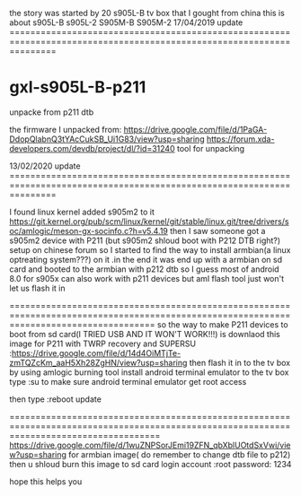 the story was started by 20 s905L-B tv box that I gought from china 
this is about s905L-B s905L-2 S905M-B S905M-2
17/04/2019 update =====================================================================================================================

# gxl-s905L-B-p211
unpacke from p211 dtb

the firmware I unpacked from: https://drive.google.com/file/d/1PaGA-DdopQlabnQ3tYAcCukSB_Ui1G83/view?usp=sharing
https://forum.xda-developers.com/devdb/project/dl/?id=31240 tool for unpacking 


13/02/2020 update =====================================================================================================================

I found linux kernel added s905m2 to it https://git.kernel.org/pub/scm/linux/kernel/git/stable/linux.git/tree/drivers/soc/amlogic/meson-gx-socinfo.c?h=v5.4.19 then I saw someone got a s905m2 device with P211 (but s905m2 shloud boot with P212 DTB right?) setup on chinese forum so I started to find the way to install armbian(a linux optreating system???) on it .in the end it was end up with a armbian on sd card and booted to the armbian with p212 dtb so I guess most of android 8.0 for s905x can also work with p211 devices but aml flash tool just won't let us flash it in

========================================================================================================================================
so the way to make P211 devices to boot from sd card(I TRIED USB AND IT WON'T WORK!!!) is downlaod this image for P211 with TWRP recovery and SUPERSU :https://drive.google.com/file/d/14d4OiMTjTe-zmTQZcKm_aaH5Xh28ZgHN/view?usp=sharing then flash it in to the tv box by using amlogic burning tool install android terminal emulator to the tv box type :su to make sure android terminal emulator get root access

then type :reboot update 

=========================================================================================================================================
https://drive.google.com/file/d/1wuZNPSorJEmi19ZFN_qbXblUOtdSxVwi/view?usp=sharing for armbian image( do remember to change dtb file to p212)
then u shloud burn this image to sd card 
login
account :root
password: 1234

hope this helps you 
